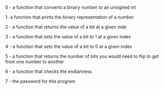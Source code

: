 
0 - a function that converts a binary number to an unsigned int

1- a function that prints the binary representation of a number

2 - a function that returns the value of a bit at a given inde

3 - a function that sets the value of a bit to 1 at a given index

4 - a function that sets the value of a bit to 0 at a given index

5 - a function that returns the number of bits you would need to flip to get from one number to another

6 - a function that checks the endianness

7 - the password for this program
